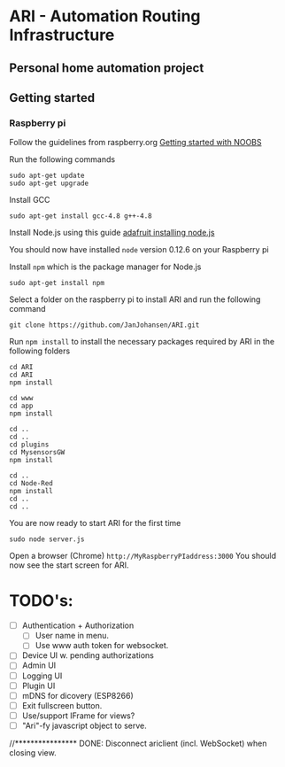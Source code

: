 ﻿# ARI - Automation Routing Infrastructure

## Personal home automation project

## Getting started

### Raspberry pi
Follow the guidelines from raspberry.org [Getting started with NOOBS](https://www.raspberrypi.org/help/noobs-setup/)

Run the following commands
```
sudo apt-get update
sudo apt-get upgrade
```

Install GCC
```
sudo apt-get install gcc-4.8 g++-4.8
```

Install Node.js using this guide [adafruit installing node.js](https://learn.adafruit.com/node-embedded-development/installing-node-dot-js)

You should now have installed `node` version 0.12.6 on your Raspberry pi

Install `npm` which is the package manager for Node.js
```
sudo apt-get install npm
```

Select a folder on the raspberry pi to install ARI and run the following command
```
git clone https://github.com/JanJohansen/ARI.git
```

Run `npm install` to install the necessary packages required by ARI in the following folders
```
cd ARI
cd ARI
npm install

cd www
cd app
npm install

cd ..
cd ..
cd plugins
cd MysensorsGW
npm install

cd ..
cd Node-Red
npm install
cd ..
cd ..
```

You are now ready to start ARI for the first time
```
sudo node server.js
```

Open a browser (Chrome) `http://MyRaspberryPIaddress:3000`
You should now see the start screen for ARI.

# TODO's:
- [ ] Authentication + Authorization
  - [ ] User name in menu.
  - [ ]	Use www auth token for websocket.
- [ ] Device UI w. pending authorizations
- [ ] Admin UI
- [ ] Logging UI
- [ ] Plugin UI
- [ ] mDNS for dicovery (ESP8266)
- [ ] Exit fullscreen button.
- [ ] Use/support IFrame for views?
- [ ] "Ari"-fy javascript object to serve.

//****************
DONE: Disconnect ariclient (incl. WebSocket) when closing view.
